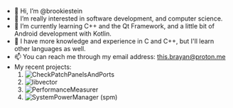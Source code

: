 - 👋 Hi, I’m @brookiestein
- 👀 I’m really interested in software development, and computer science.
- 🌱 I’m currently learning C++ and the Qt Framework, and a little bit of Android development with Kotlin.
- 💞️ I have more knowledge and experience in C and C++, but I'll learn other languages as well.
- 📫 You can reach me through my email address: this.brayan@proton.me
- My recent projects:
  1. ![CheckPatchPanelsAndPorts](https://github.com/brookiestein/CheckPatchPanelsAndPorts)
  2. ![libvector](https://github.com/brookiestein/libvector)
  3. ![PerformanceMeasurer](https://github.com/brookiestein/PerformanceMeasurer)
  4. ![SystemPowerManager (spm)](https://github.com/brookiestein/spm)

<!---
brookiestein/brookiestein is a ✨ special ✨ repository because its `README.md` (this file) appears on your GitHub profile.
You can click the Preview link to take a look at your changes.
--->
